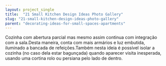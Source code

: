 ```yaml
---
layout: project_single
title:  "21 Small Kitchen Design Ideas Photo Gallery"
slug: "21-small-kitchen-design-ideas-photo-gallery"
parent: "decorating-ideas-for-small-spaces-apartments"
---
```

Cozinha com abertura parcial mas mesmo assim continua com integração com a sala.Desta maneira, conta com mais armários e luz embutida, iluminado a bancada de refeições.Também nesta ideia é possível isolar a cozinha (no caso dela estar bagunçada) quando aparecer visita inesperada, usando uma cortina rolo ou persiana pelo lado de dentro.